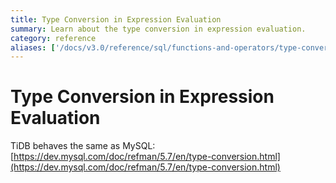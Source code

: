 ```yaml
---
title: Type Conversion in Expression Evaluation
summary: Learn about the type conversion in expression evaluation.
category: reference
aliases: ['/docs/v3.0/reference/sql/functions-and-operators/type-conversion/','/docs/sql/type-conversion-in-expression-evaluation/']
---
```


# Type Conversion in Expression Evaluation

TiDB behaves the same as MySQL: [https://dev.mysql.com/doc/refman/5.7/en/type-conversion.html](https://dev.mysql.com/doc/refman/5.7/en/type-conversion.html)
